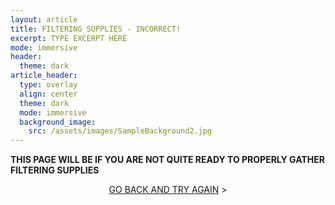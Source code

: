 ```yaml
---
layout: article
title: FILTERING SUPPLIES - INCORRECT!
excerpt: TYPE EXCERPT HERE
mode: immersive
header:
  theme: dark
article_header:
  type: overlay
  align: center
  theme: dark
  mode: immersive
  background_image:
    src: /assets/images/SampleBackground2.jpg
---
```


**THIS PAGE WILL BE IF YOU ARE NOT QUITE READY TO PROPERLY GATHER FILTERING SUPPLIES**


<p align="center">
<a class="button button--outline-primary button--pill" href="Filtering/Background">GO BACK AND TRY AGAIN</a> ></p>
